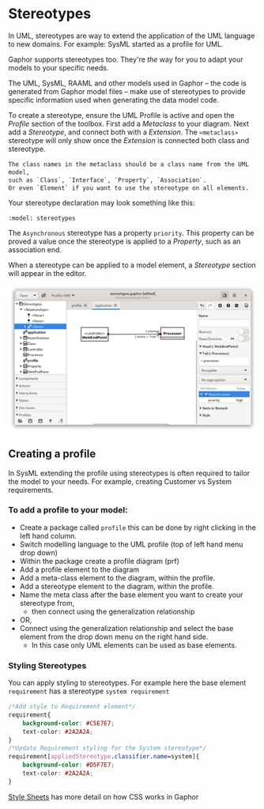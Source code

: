 # Stereotypes

In UML, stereotypes are way to extend the application of the UML language to
new domains. For example: SysML started as a profile for UML.

Gaphor supports stereotypes too. They're *the* way for you to adapt your models
to your specific needs.

The UML, SysML, RAAML and other models used in Gaphor – the code is
generated from Gaphor model files – make use of stereotypes to provide
specific information used when generating the data model code.

To create a stereotype, ensure the UML Profile is active and open the *Profile*
section of the toolbox. First add a *Metaclass* to your diagram. Next add a
*Stereotype*, and connect both with a *Extension*.
The `«metaclass»` stereotype will only show once the *Extension* is connected
both class and stereotype.

```{note}
The class names in the metaclass should be a class name from the UML model,
such as `Class`, `Interface`, `Property`, `Association`.
Or even `Element` if you want to use the stereotype on all elements.
```

Your stereotype declaration may look something like this:

```{diagram} profile
:model: stereotypes
```

The `Asynchronous` stereotype has a property `priority`. This property can
be proved a value once the stereotype is applied to a *Property*, such as an
association end.

When a stereotype can be applied to a model element, a *Stereotype* section
will appear in the editor.

![Stereotype usage example](images/stereotype-usage.png)

## Creating a profile

In SysML extending the profile using stereotypes is often required to tailor the model to
your needs. For example, creating Customer vs System requirements.

### To add a profile to your model:

* Create a package called `profile` this can be done by right clicking in the left hand column.
* Switch modelling language to the UML profile (top of left hand menu drop down)
* Within the package create a profile diagram (prf)
* Add a profile element to the diagram
* Add a meta-class element to the diagram, within the profile.
* Add a stereotype element to the diagram, within the profile.
* Name the meta class after the base element you want to create your stereotype from,
  * then connect using the generalization relationship
* OR,
* Connect using the generalization relationship and select the base element from the drop down menu on the right hand side.
  * In this case only UML elements can be used as base elements.

### Styling Stereotypes

You can apply styling to stereotypes. For example here the base element `requirement` has a stereotype `system requirement`

``` css
/*Add style to Requirement element*/
requirement{
    background-color: #C5E7E7;
    text-color: #2A2A2A;
}
/*Update Requirement styling for the System stereotype*/
requirement[appliedStereotype.classifier.name=system]{
    background-color: #D5F7E7;
    text-color: #2A2A2A;
}
```

[Style Sheets](style_sheets) has more detail on how CSS works in Gaphor
